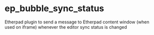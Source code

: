 # ep_bubble_sync_status
Etherpad plugin to send a message to Etherpad content window (when used on iframe) whenever the editor sync status is changed
